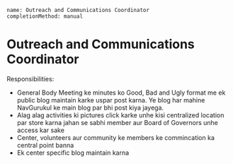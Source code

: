 ```ngMeta
name: Outreach and Communications Coordinator
completionMethod: manual
```

# Outreach and Communications Coordinator

Responsibilities:
 - General Body Meeting ke minutes ko Good, Bad and Ugly format me ek public blog maintain karke uspar post karna. Ye blog har mahine NavGurukul ke main blog par bhi post kiya jayega. 
 - Alag alag activities ki pictures click karke unhe kisi centralized location par store karna jahan se sabhi member aur Board of Governors unhe access kar sake 
 - Center, volunteers aur community ke members ke commincation ka central point banna 
 - Ek center specific blog maintain karna 
